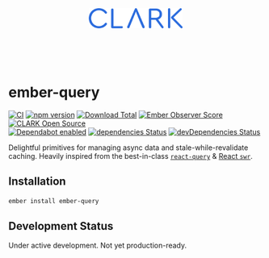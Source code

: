 <p align="center">
  <a href="https://www.clark.de/de/jobs">
    <br><br><br><br><br>
    <img alt="CLARK" src="https://raw.githubusercontent.com/ClarkSource/ember-query/HEAD/docs/assets/clark.svg" height="40">
    <br><br><br><br><br>
  </a>
</p>

# ember-query

[![CI](https://github.com/ClarkSource/ember-query/workflows/CI/badge.svg)](https://github.com/ClarkSource/ember-query/actions)
[![npm version](https://badge.fury.io/js/ember-query.svg)](http://badge.fury.io/js/ember-query)
[![Download Total](https://img.shields.io/npm/dt/ember-query.svg)](http://badge.fury.io/js/ember-query)
[![Ember Observer Score](https://emberobserver.com/badges/-clark-ember-query.svg)](https://emberobserver.com/addons/ember-query)
[![CLARK Open Source](https://img.shields.io/badge/CLARK-Open%20Source-%232B6CDE.svg)](https://www.clark.de/de/jobs)\
[![Dependabot enabled](https://img.shields.io/badge/dependabot-enabled-blue.svg?logo=dependabot)](https://dependabot.com/)
[![dependencies Status](https://david-dm.org/ClarkSource/ember-query/status.svg)](https://david-dm.org/ClarkSource/ember-query)
[![devDependencies Status](https://david-dm.org/ClarkSource/ember-query/dev-status.svg)](https://david-dm.org/ClarkSource/ember-query?type=dev)

Delightful primitives for managing async data and stale-while-revalidate
caching. Heavily inspired from the best-in-class [`react-query`][react-query] &
[React `swr`][react-swr].

[react-query]: https://react-query.tanstack.com/
[react-swr]: https://swr.vercel.app/

## Installation

```sh
ember install ember-query
```

## Development Status

Under active development. Not yet production-ready.
